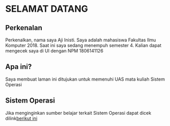 # SELAMAT DATANG 
## Perkenalan
Perkenalkan, nama saya Aji Inisti.
Saya adalah mahasiswa Fakultas Ilmu Komputer 2018.
Saat ini saya sedang menempuh semester 4.
Kalian dapat mengecek saya di UI dengan NPM 1806141126

## Apa ini?
Saya membuat laman ini ditujukan untuk memenuhi UAS mata kuliah Sistem Operasi

## Sistem Operasi
Jika menginginkan sumber belajar terkait Sistem Operasi dapat dicek dilink[berikut ini](https://ajiinisti.github.io/os201/URLs/)
